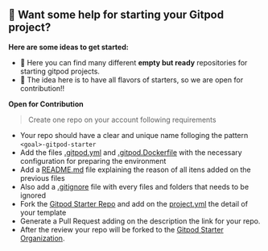## 👋 Want some help for starting your Gitpod project?



**Here are some ideas to get started:**

- 🙋 Here you can find many different **empty but ready** repositories for starting gitpod projects. 
- 🌈 The idea here is to have all flavors of starters, so we are open for contribution!!

**Open for Contribution**
> Create one repo on your account following requirements
- Your repo should have a clear and unique name folloging the pattern `<goal>-gitpod-starter`
- Add the files [.gitpod.yml](https://github.com/gitpod-starter/playwright-gitpod-starter/blob/main/.gitpod.yml) and [.gitpod.Dockerfile](https://github.com/gitpod-starter/playwright-gitpod-starter/blob/main/.gitpod.Dockerfile) with the necessary configuration for preparing the environment
- Add a [README.md](https://github.com/gitpod-starter/playwright-gitpod-starter/blob/main/README.md) file explaining the reason of all itens added on the previous files 
- Also add a [.gitignore](https://github.com/gitpod-starter/playwright-gitpod-starter/blob/main/.gitignore) file with every files and folders that needs to be ignored
- Fork the [Gitpod Starter Repo](https://github.com/gitpod-starter/gitpod-starter.github.io) and add on the [project.yml](https://github.com/gitpod-starter/gitpod-starter.github.io/blob/main/projects.yml) the detail of your template
- Generate a Pull Request adding on the description the link for your repo.
- After the review your repo will be forked to the [Gitpod Starter Organization](https://github.com/gitpod-starter). 
